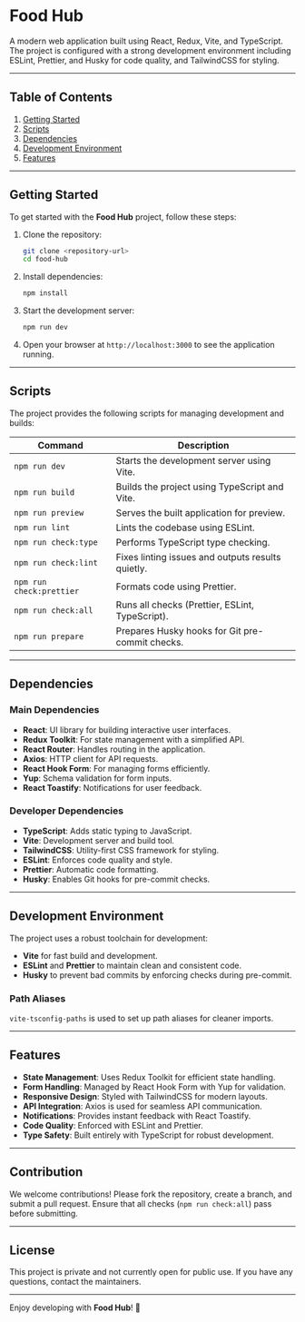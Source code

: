 # Food Hub

A modern web application built using React, Redux, Vite, and TypeScript. The project is configured with a strong development environment including ESLint, Prettier, and Husky for code quality, and TailwindCSS for styling.

---

## Table of Contents

1. [Getting Started](#getting-started)  
2. [Scripts](#scripts)  
3. [Dependencies](#dependencies)  
4. [Development Environment](#development-environment)  
5. [Features](#features)

---

## Getting Started

To get started with the **Food Hub** project, follow these steps:

1. Clone the repository:
   ```bash
   git clone <repository-url>
   cd food-hub
   ```

2. Install dependencies:
   ```bash
   npm install
   ```

3. Start the development server:
   ```bash
   npm run dev
   ```

4. Open your browser at `http://localhost:3000` to see the application running.

---

## Scripts

The project provides the following scripts for managing development and builds:

| Command               | Description                                        |
|-----------------------|----------------------------------------------------|
| `npm run dev`         | Starts the development server using Vite.          |
| `npm run build`       | Builds the project using TypeScript and Vite.      |
| `npm run preview`     | Serves the built application for preview.          |
| `npm run lint`        | Lints the codebase using ESLint.                   |
| `npm run check:type`  | Performs TypeScript type checking.                 |
| `npm run check:lint`  | Fixes linting issues and outputs results quietly.  |
| `npm run check:prettier` | Formats code using Prettier.                     |
| `npm run check:all`   | Runs all checks (Prettier, ESLint, TypeScript).    |
| `npm run prepare`     | Prepares Husky hooks for Git pre-commit checks.    |

---

## Dependencies

### Main Dependencies
- **React**: UI library for building interactive user interfaces.
- **Redux Toolkit**: For state management with a simplified API.
- **React Router**: Handles routing in the application.
- **Axios**: HTTP client for API requests.
- **React Hook Form**: For managing forms efficiently.
- **Yup**: Schema validation for form inputs.
- **React Toastify**: Notifications for user feedback.

### Developer Dependencies
- **TypeScript**: Adds static typing to JavaScript.
- **Vite**: Development server and build tool.
- **TailwindCSS**: Utility-first CSS framework for styling.
- **ESLint**: Enforces code quality and style.
- **Prettier**: Automatic code formatting.
- **Husky**: Enables Git hooks for pre-commit checks.

---

## Development Environment

The project uses a robust toolchain for development:
- **Vite** for fast build and development.
- **ESLint** and **Prettier** to maintain clean and consistent code.
- **Husky** to prevent bad commits by enforcing checks during pre-commit.

### Path Aliases
`vite-tsconfig-paths` is used to set up path aliases for cleaner imports.

---

## Features

- **State Management**: Uses Redux Toolkit for efficient state handling.
- **Form Handling**: Managed by React Hook Form with Yup for validation.
- **Responsive Design**: Styled with TailwindCSS for modern layouts.
- **API Integration**: Axios is used for seamless API communication.
- **Notifications**: Provides instant feedback with React Toastify.
- **Code Quality**: Enforced with ESLint and Prettier.
- **Type Safety**: Built entirely with TypeScript for robust development.

---

## Contribution

We welcome contributions! Please fork the repository, create a branch, and submit a pull request. Ensure that all checks (`npm run check:all`) pass before submitting.

---

## License

This project is private and not currently open for public use. If you have any questions, contact the maintainers.

--- 

Enjoy developing with **Food Hub**! 🚀